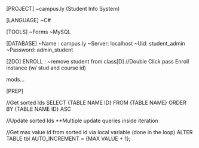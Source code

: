 [PROJECT]
~campus.ly (Student Info System)

[LANGUAGE]
~C#

[TOOLS]
~Forms
~MySQL

[DATABASE]
~Name : campus.ly
~Server: localhost
~Uid: student_admin
~Password: admin_student

[2DO]
ENROLL :
~remove student from class[D]
//Double Click pass Enroll instance (w/ stud and course id)


mods...

[PREP]

//Get sorted Ids
SELECT {TABLE NAME ID} FROM {TABLE NAME} ORDER BY {TABLE NAME ID} ASC 

//Update sorted Ids
**Multiple update queries inside iteration 

//Get max value id from sorted id via local variable (done in the loop)
ALTER TABLE tbl AUTO_INCREMENT = {MAX VALUE + 1};